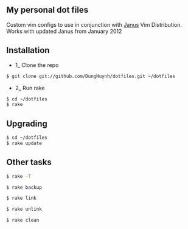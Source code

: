 My personal dot files
---
Custom vim configs to use in conjunction with [Janus](https://github.com/carlhuda/janus) Vim Distribution.
Works with updated Janus from January 2012

## Installation
* 1_ Clone the repo

```bash
$ git clone git://github.com/DungHuynh/dotfiles.git ~/dotfiles
```

* 2_ Run rake

```bash
$ cd ~/dotfiles
$ rake
```

## Upgrading
```bash
$ cd ~/dotfiles
$ rake update
```

## Other tasks

```bash
$ rake -T
```

```bash
$ rake backup
```

```bash
$ rake link
```

```bash
$ rake unlink
```

```bash
$ rake clean
```
